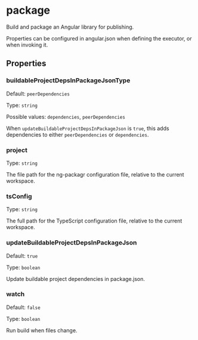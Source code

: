 # package

Build and package an Angular library for publishing.

Properties can be configured in angular.json when defining the executor, or when invoking it.

## Properties

### buildableProjectDepsInPackageJsonType

Default: `peerDependencies`

Type: `string`

Possible values: `dependencies`, `peerDependencies`

When `updateBuildableProjectDepsInPackageJson` is `true`, this adds dependencies to either `peerDependencies` or `dependencies`.

### project

Type: `string`

The file path for the ng-packagr configuration file, relative to the current workspace.

### tsConfig

Type: `string`

The full path for the TypeScript configuration file, relative to the current workspace.

### updateBuildableProjectDepsInPackageJson

Default: `true`

Type: `boolean`

Update buildable project dependencies in package.json.

### watch

Default: `false`

Type: `boolean`

Run build when files change.
